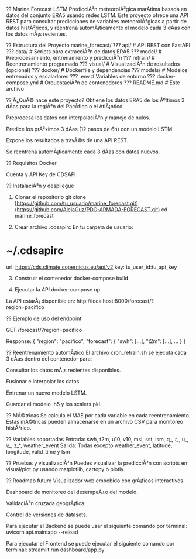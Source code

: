 ﻿?? Marine Forecast LSTM
PredicciÃ³n meteorolÃ³gica marÃ­tima basada en datos del conjunto ERA5 usando redes LSTM. Este proyecto ofrece una API REST para consultar predicciones de variables meteorolÃ³gicas a partir de datos histÃ³ricos, y reentrena automÃ¡ticamente el modelo cada 3 dÃ­as con los datos mÃ¡s recientes.

?? Estructura del Proyecto
marine_forecast/
??? api/                  # API REST con FastAPI
??? data/                 # Scripts para extracciÃ³n de datos ERA5
??? model/                # Preprocesamiento, entrenamiento y predicciÃ³n
??? retrain/              # Reentrenamiento programado
??? visual/               # VisualizaciÃ³n de resultados (opcional)
??? docker/               # Dockerfile y dependencias
??? models/               # Modelos entrenados y escaladores
??? .env                  # Variables de entorno
??? docker-compose.yml    # OrquestaciÃ³n de contenedores
??? README.md             # Este archivo

?? Â¿QuÃ© hace este proyecto?
Obtiene los datos ERA5 de los Ãºltimos 3 dÃ­as para la regiÃ³n del PacÃ­fico o el AtlÃ¡ntico.

Preprocesa los datos con interpolaciÃ³n y manejo de nulos.

Predice los prÃ³ximos 3 dÃ­as (12 pasos de 6h) con un modelo LSTM.

Expone los resultados a travÃ©s de una API REST.

Se reentrena automÃ¡ticamente cada 3 dÃ­as con datos nuevos.

?? Requisitos
Docker

Cuenta y API Key de CDSAPI

?? InstalaciÃ³n y despliegue
1. Clonar el repositorio
git clone [https://github.com/tu_usuario/marine_forecast.git](https://github.com/AlejaGuz/PDG-ARMADA-FORECAST.git)
cd marine_forecast

2. Crear archivo .cdsapirc
En tu carpeta de usuario:
# ~/.cdsapirc
url: https://cds.climate.copernicus.eu/api/v2
key: tu_user_id:tu_api_key

3. Construir el contenedor
docker-compose build

4. Ejecutar la API
docker-compose up

La API estarÃ¡ disponible en: http://localhost:8000/forecast/?region=pacifico

?? Ejemplo de uso del endpoint

GET /forecast/?region=pacifico

Response:
{
  "region": "pacifico",
  "forecast": {
    "swh": [...],
    "t2m": [...],
    ...
  }
}

?? Reentrenamiento automÃ¡tico
El archivo cron_retrain.sh se ejecuta cada 3 dÃ­as dentro del contenedor para:

Consultar los datos mÃ¡s recientes disponibles.

Fusionar e interpolar los datos.

Entrenar un nuevo modelo LSTM.

Guardar el modelo .h5 y los scalers.pkl.

?? MÃ©tricas
Se calcula el MAE por cada variable en cada reentrenamiento. Estas mÃ©tricas pueden almacenarse en un archivo CSV para monitoreo histÃ³rico.

?? Variables soportadas
Entrada:
swh, t2m, u10, v10, msl, sst, lsm, q_*, t_*, u_*, v_*, z_*, weather_event
Salida:
Todas excepto weather_event, latitude, longitude, valid_time y lsm

?? Pruebas y visualizaciÃ³n
Puedes visualizar la predicciÃ³n con scripts en visual/plot.py usando matplotlib, cartopy o plotly.

?? Roadmap futuro
Visualizador web embebido con grÃ¡ficos interactivos.

Dashboard de monitoreo del desempeÃ±o del modelo.

ValidaciÃ³n cruzada geogrÃ¡fica.

Control de versiones de datasets.

Para ejecutar el Backend se puede usar el siguiente comando por terminal:
uvicorn api.main:app --reload

Para ejecutar el Frontend se puede ejecutar el siguiente comando por terminal:
streamlit run dashboard/app.py

